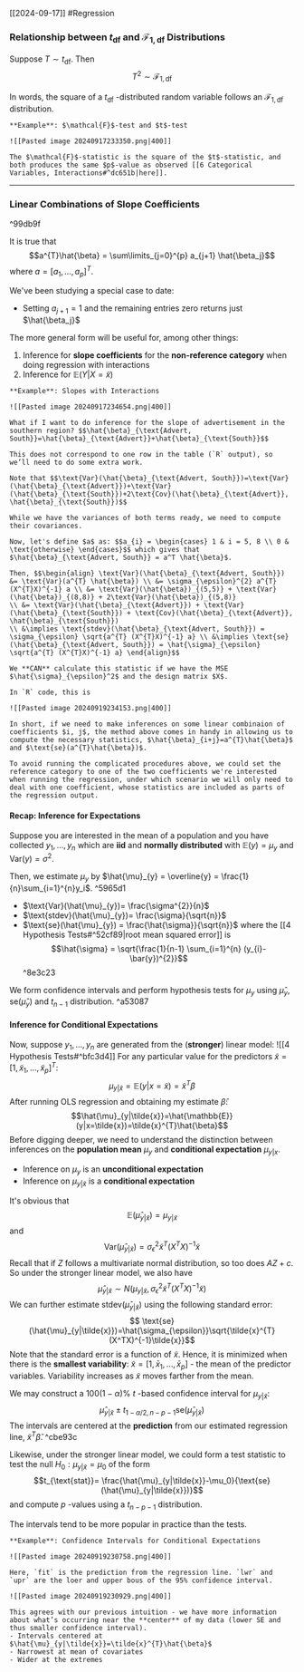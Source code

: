 [[2024-09-17]] #Regression 

### Relationship between $t_{\text{df}}$ and $\mathcal{F}_{1,\text{df}}$ Distributions
Suppose $T \sim t_{\text{df}}$. Then
$$T^{2} \sim \mathcal{F}_{1, \text{df}}$$

In words, the square of a $t_\text{df}$ -distributed random variable follows an $\mathcal{F_{1, \text{df}}}$ distribution. 

```ad-example
**Example**: $\mathcal{F}$-test and $t$-test

![[Pasted image 20240917233350.png|400]]

The $\mathcal{F}$-statistic is the square of the $t$-statistic, and both produces the same $p$-value as observed [[6 Categorical Variables, Interactions#^dc651b|here]].
```

---
### Linear Combinations of Slope Coefficients

^99db9f

It is true that $$a^{T}\hat{\beta} = \sum\limits_{j=0}^{p} a_{j+1} \hat{\beta_j}$$ where $a=[a_{1},\dots, a_{p}]^T$.

We've been studying a special case to date:
- Setting $a_{j+1}=1$ and the remaining entries zero returns just $\hat{\beta_j}$

The more general form will be useful for, among other things:
1. Inference for **slope coefficients** for the **non-reference category** when doing regression with interactions
2. Inference for $\mathbb{E}(Y|X= \tilde{x})$

```ad-example
**Example**: Slopes with Interactions

![[Pasted image 20240917234654.png|400]]

What if I want to do inference for the slope of advertisement in the southern region? $$\hat{\beta}_{\text{Advert, South}}=\hat{\beta}_{\text{Advert}}+\hat{\beta}_{\text{South}}$$

This does not correspond to one row in the table (`R` output), so we’ll need to do some extra work.

Note that $$\text{Var}(\hat{\beta}_{\text{Advert, South}})=\text{Var}(\hat{\beta}_{\text{Advert}})+\text{Var}(\hat{\beta}_{\text{South}})+2\text{Cov}(\hat{\beta}_{\text{Advert}}, \hat{\beta}_{\text{South}})$$

While we have the variances of both terms ready, we need to compute their covariances.

Now, let's define $a$ as: $$a_{i} = \begin{cases} 1 & i = 5, 8 \\ 0 & \text{otherwise} \end{cases}$$ which gives that $\hat{\beta}_{\text{Advert, South}} = a^T \hat{\beta}$.

Then, $$\begin{align} \text{Var}(\hat{\beta}_{\text{Advert, South}}) &= \text{Var}(a^{T} \hat{\beta}) \\ &= \sigma_{\epsilon}^{2} a^{T} (X^{T}X)^{-1} a \\ &= \text{Var}(\hat{\beta})_{(5,5)} + \text{Var}(\hat{\beta})_{(8,8)} + 2\text{Var}(\hat{\beta})_{(5,8)}
\\ &= \text{Var}(\hat{\beta}_{\text{Advert}}) + \text{Var}(\hat{\beta}_{\text{South}}) + \text{Cov}(\hat{\beta}_{\text{Advert}}, \hat{\beta}_{\text{South}})
\\ &\implies \text{stdev}(\hat{\beta}_{\text{Advert, South}}) = \sigma_{\epsilon} \sqrt{a^{T} (X^{T}X)^{-1} a} \\ &\implies \text{se}(\hat{\beta}_{\text{Advert, South}}) = \hat{\sigma}_{\epsilon} \sqrt{a^{T} (X^{T}X)^{-1} a} \end{align}$$

We **CAN** calculate this statistic if we have the MSE $\hat{\sigma}_{\epsilon}^2$ and the design matrix $X$.

In `R` code, this is

![[Pasted image 20240919234153.png|400]]

In short, if we need to make inferences on some linear combinaion of coefficients $i, j$, the method above comes in handy in allowing us to compute the necessary statistics, $\hat{\beta}_{i+j}=a^{T}\hat{\beta}$ and $\text{se}(a^{T}\hat{\beta})$.

To avoid running the complicated procedures above, we could set the reference category to one of the two coefficients we're interested when running the regression, under which scenario we will only need to deal with one coefficient, whose statistics are included as parts of the regression output.
```

#### Recap: Inference for Expectations
Suppose you are interested in the mean of a population and you have collected $y_{1},\dots, y_{n}$ which are **iid** and **normally distributed** with $\mathbb{E}(y)=\mu_y$ and $\text{Var}(y) = \sigma^{2}$.

Then, we estimate $\mu_y$ by $\hat{\mu}_{y} = \overline{y} = \frac{1}{n}\sum_{i=1}^{n}y_i$. ^5965d1
- $\text{Var}(\hat{\mu}_{y})= \frac{\sigma^{2}}{n}$
- $\text{stdev}(\hat{\mu}_{y})= \frac{\sigma}{\sqrt{n}}$
- $\text{se}(\hat{\mu}_{y}) = \frac{\hat{\sigma}}{\sqrt{n}}$ where the [[4 Hypothesis Tests#^52cf89|root mean squared error]] is $$\hat{\sigma} = \sqrt{\frac{1}{n-1} \sum_{i=1}^{n} (y_{i}-\bar{y})^{2}}$$ ^8e3c23

We form confidence intervals and perform hypothesis tests for $\mu_{y}$ using $\hat{\mu}_{y}$, $\text{se}(\hat{\mu}_y)$ and $t_{n-1}$ distribution.  ^a53087

#### Inference for Conditional Expectations
Now, suppose $y_1,\dots,y_n$ are generated from the (**stronger**) linear model: ![[4 Hypothesis Tests#^bfc3d4]]
For any particular value for the predictors $\tilde{x}=[1, \tilde{x}_{1}, \dots ,\tilde{x}_{p}]^{T}$: $$\mu_{y|\tilde{x}}=\mathbb{E}(y|x=\tilde{x})=\tilde{x}^{T}\beta$$
After running OLS regression and obtaining my estimate $\hat{\beta}$: $$\hat{\mu}_{y|\tilde{x}}=\hat{\mathbb{E}}(y|x=\tilde{x})=\tilde{x}^{T}\hat{\beta}$$
Before digging deeper, we need to understand the distinction between inferences on the **population mean** $\mu_{y}$ and **conditional expectation** $\mu_{y|x}$.
- Inference on $\mu_{y}$ is an **unconditional expectation**
- Inference on $\mu_{y|\tilde{x}}$ is a **conditional expectation**

It's obvious that $$\mathbb{E}(\hat{\mu}_{y|\tilde{x}})=\mu_{y|\tilde{x}}$$ and $$\text{Var}(\hat{\mu}_{y|\tilde{x}}) = \sigma_{\epsilon}^{2} \tilde{x}^{T}(X^{T}X)^{-1}\tilde{x}$$
Recall that if $Z$ follows a multivariate normal distribution, so too does $AZ + c$. So under the stronger linear model, we also have $$\hat{\mu}_{y|\tilde{x}} \sim N(\mu_{y|\tilde{x}}, \sigma_{\epsilon}^{2} \tilde{x}^{T}(X^{T}X)^{-1}\tilde{x})$$
We can further estimate $\text{stdev}({\hat{\mu}_{y|\tilde{x}}})$ using the following standard error: $$
\text{se}(\hat{\mu}_{y|\tilde{x}})=\hat{\sigma_{\epsilon}}\sqrt{\tilde{x}^{T}(X^TX)^{-1}\tilde{x}}$$
Note that the standard error is a function of $\tilde{x}$. Hence, it is minimized when there is the **smallest variability**: $\tilde{x} = [1, \bar{x}_{1}, \dots, \bar{x}_{p}]$ - the mean of the predictor variables. Variability increases as $\tilde{x}$ moves farther from the mean.

We may construct a $100 (1-\alpha)\%$ $t$ -based confidence interval for $\mu_{y|\tilde{x}}$:  $$\hat{\mu}_{y|\tilde{x}} \pm t_{1-\alpha/2,n-p-1}\text{se}(\hat{\mu}_{y|\tilde{x}})$$
The intervals are centered at the **prediction** from our estimated regression line, $\tilde{x}^T \hat{\beta}$. ^cbe93c

Likewise, under the stronger linear model, we could form a test statistic to test the null $H_{0}: \mu_{y|\tilde{x}} = \mu_{0}$ of the form $$t_{\text{stat}}= \frac{\hat{\mu}_{y|\tilde{x}}-\mu_0}{\text{se}(\hat{\mu}_{y|\tilde{x}})}$$ and compute $p$ -values using a $t_{n-p-1}$ distribution. 

The intervals tend to be more popular in practice than the tests.

```ad-example
**Example**: Confidence Intervals for Conditional Expectations

![[Pasted image 20240919230758.png|400]]

Here, `fit` is the prediction from the regression line. `lwr` and `upr` are the loer and upper bous of the 95% confidence interval.

![[Pasted image 20240919230929.png|400]]

This agrees with our previous intuition - we have more information about what’s occurring near the **center** of my data (lower SE and thus smaller confidence interval).
- Intervals centered at $\hat{\mu}_{y|\tilde{x}}=\tilde{x}^{T}\hat{\beta}$
- Narrowest at mean of covariates
- Wider at the extremes
```
